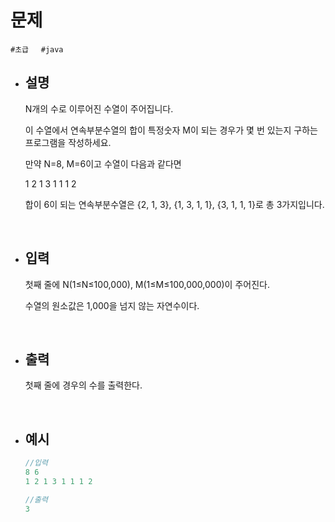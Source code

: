 # 문제

```#초급```&nbsp;&nbsp;&nbsp;&nbsp;&nbsp;```#java```

- ## 설명
        
    N개의 수로 이루어진 수열이 주어집니다.

    이 수열에서 연속부분수열의 합이 특정숫자 M이 되는 경우가 몇 번 있는지 구하는 프로그램을 작성하세요.

    만약 N=8, M=6이고 수열이 다음과 같다면

    1 2 1 3 1 1 1 2

    합이 6이 되는 연속부분수열은 {2, 1, 3}, {1, 3, 1, 1}, {3, 1, 1, 1}로 총 3가지입니다.

<br/>
        
- ## 입력
        
    첫째 줄에 N(1≤N≤100,000), M(1≤M≤100,000,000)이 주어진다.

    수열의 원소값은 1,000을 넘지 않는 자연수이다.
    
<br/>

- ## 출력
        
    첫째 줄에 경우의 수를 출력한다.

<br/>
        
- ## 예시

    ```java
    //입력
    8 6
    1 2 1 3 1 1 1 2
    ```
    ```java
    //출력
    3
    ```